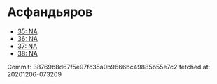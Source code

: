# Асфандьяров
- [35: NA](35.md)
- [36: NA](36.md)
- [37: NA](37.md)
- [38: NA](38.md)

Commit: 38769b8d67f5e97fc35a0b9666bc49885b55e7c2
 fetched at: 20201206-073209
